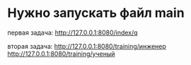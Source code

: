 # Нужно запускать файл main

первая задача:
http://127.0.0.1:8080/index/q

вторая задача:
http://127.0.0.1:8080/training/инженер
http://127.0.0.1:8080/training/ученый